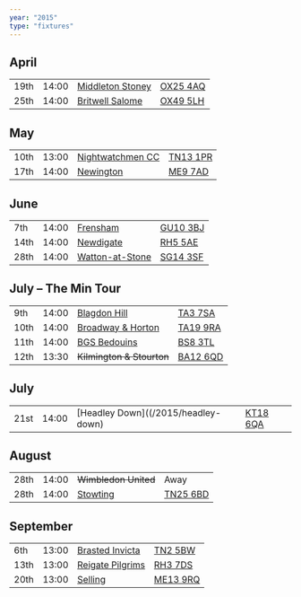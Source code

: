 ```yaml
---
year: "2015"
type: "fixtures"
---
```


## April

|  |  |  |  |
|:---|:---|:---|:---|
| 19th | 14:00 | [Middleton Stoney](/2015/middleton-stoney) | [OX25 4AQ](https//goo.gl/maps/2oHFhgW7cVt) |
| 25th | 14:00 | [Britwell Salome](/2015/britwell-salome) | [OX49 5LH](https://www.google.co.uk/maps/@51.6319621,-1.0333799,18z) |

## May

|  |  |  |  |
|:---|:---|:---|:---|
| 10th | 13:00 | [Nightwatchmen CC](/2015/nightwatchmen) | [TN13 1PR](https://goo.gl/maps/JefoWDSusHs) |
| 17th | 14:00 | [Newington](/2015/newington) | [ME9 7AD](https://goo.gl/maps/t473ZxQqr142) |

## June

|  |  |  |  |
|:---|:---|:---|:---|
| 7th | 14:00 | [Frensham](/2015/frensham) | [GU10 3BJ](https//goo.gl/maps/xBUZvPU1vnK2) |
| 14th | 14:00 | [Newdigate](/2015/newdigate) | [RH5 5AE](http://goo.gl/maps/2RKzj) |
| 28th | 14:00 | [Watton-at-Stone](/2015/watton-at-stone) | [SG14 3SF](https://goo.gl/maps/2oHFhgW7cVt) |

## July – The Min Tour

|  |  |  |  |
|:---|:---|:---|:---|
| 9th | 14:00 | [Blagdon Hill](/2015/blagdon-hill) | [TA3 7SA](https//goo.gl/maps/H6iLZLNcja12) |
| 10th | 14:00 | [Broadway & Horton](/2015/broadway-and-horton) | [TA19 9RA](https//goo.gl/maps/hVamJL8if6v) |
| 11th | 14:00 | [BGS Bedouins](/2015/bgs-bedouins) | [BS8 3TL](http://tinyurl.com/q9t3bma) |
| 12th | 13:30 | <del>Kilmington & Stourton</del> | [BA12 6QD](https://goo.gl/maps/6q53XChZh9A2) |

## July

|  |  |  |  |
|:---|:---|:---|:---|
| 21st | 14:00 | [Headley Down]((/2015/headley-down) | [KT18 6QA](https://goo.gl/maps/pn4ojVfCN722) |

## August

|  |  |  |  |
|:---|:---|:---|:---|
| 28th | 14:00 | <del>Wimbledon United</del> | Away |
| 28th | 14:00 | [Stowting](/2015/stowting) | [TN25 6BD](https//goo.gl/maps/5KNmaMe6Wb422) |


## September

|  |  |  |  |
|:---|:---|:---|:---|
| 6th | 13:00 | [Brasted Invicta](/2015/brasted-invicta) | [TN2 5BW](http://maps.apple.com/?q=51.122742,0.285469&sspn=0.007606,0.014852&sll=51.122742,0.285469) |
| 13th | 13:00 | [Reigate Pilgrims](/2015/reigate-pilgrims) | [RH3 7DS](https//goo.gl/maps/APtKSjuaQ5v) |
| 20th | 13:00 | [Selling](/2015/selling) | [ME13 9RQ](https//goo.gl/maps/QeLhjBkEbJr) |
